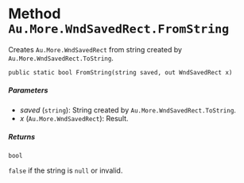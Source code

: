# Method `Au.More.WndSavedRect.FromString`

Creates `Au.More.WndSavedRect` from string created by `Au.More.WndSavedRect.ToString`.

```
public static bool FromString(string saved, out WndSavedRect x)
```

##### Parameters

- *saved*  (`string`):
    String created by `Au.More.WndSavedRect.ToString`.
- *x*  (`Au.More.WndSavedRect`):
    Result.

##### Returns

`bool`

`false` if the string is `null` or invalid.